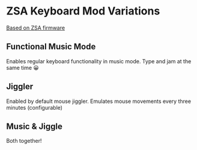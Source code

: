 # ZSA Keyboard Mod Variations
[Based on ZSA firmware](https://github.com/fsouza/qmk_firmware)

## Functional Music Mode
Enables regular keyboard functionality in music mode. Type and jam at the same time 😀

## Jiggler
Enabled by default mouse jiggler. Emulates mouse movements every three minutes (configurable)

## Music & Jiggle
Both together!
